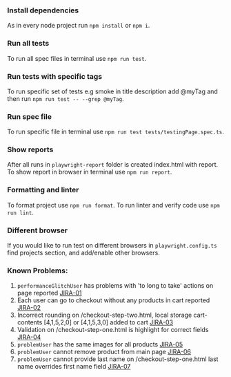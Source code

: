 ### Install dependencies
As in every node project run `npm install` or `npm i`.

### Run all tests
To run all spec files in terminal use `npm run test`.

### Run tests with specific tags
To run specific set of tests e.g smoke in title description add @myTag and then run `npm run test -- --grep @myTag`.

### Run spec file
To run specific file in terminal use `npm run test tests/testingPage.spec.ts`.

### Show reports
After all runs in `playwright-report` folder is created index.html with report. To show report in browser in terminal use `npm run report`.

### Formatting and linter
To format project use `npm run format`. To run linter and verify code use `npm run lint`.

### Different browser
If you would like to run test on different browsers in `playwright.config.ts` find projects section, and add/enable other browsers. 

### Known Problems:
1. `performanceGlitchUser` has problems with 'to long to take' actions on page reported [JIRA-01](https://sample.jira.com/jira-01)
2. Each user can go to checkout without any products in cart reported [JIRA-02](https://sample.jira.com/jira-02)
3. Incorrect rounding on /checkout-step-two.html, local storage cart-contents [4,1,5,2,0] or [4,1,5,3,0] added to cart [JIRA-03](https://sample.jira.com/jira-03)
4. Validation on /checkout-step-one.html is highlight for correct fields [JIRA-04](https://sample.jira.com/jira-04)
5. `problemUser` has the same images for all products [JIRA-05](https://sample.jira.com/jira-05)
6. `problemUser` cannot remove product from main page [JIRA-06](https://sample.jira.com/jira-06)
7. `problemUser` cannot provide last name on /checkout-step-one.html last name overrides first name field [JIRA-07](https://sample.jira.com/jira-07)
